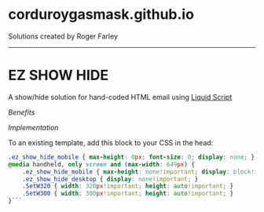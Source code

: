 # corduroygasmask.github.io
Solutions created by Roger Farley
***
# EZ SHOW HIDE
A show/hide solution for hand-coded HTML email using [Liquid Script](https://shopify.github.io/liquid/)

_Benefits_



_Implementation_

To an existing template, add this block to your CSS in the head:

```CSS
.ez_show_hide_mobile { max-height: 0px; font-size: 0; display: none; } 
@media handheld, only screen and (max-width: 649px) {
	.ez_show_hide_mobile { max-height: none!important; display: block!important; max-width: none!important; } 
	.ez_show_hide_desktop { display: none!important; }
	.SetW320 { width: 320px!important; height: auto!important; } 
	.SetW300 { width: 300px!important; height: auto!important; }
}```


